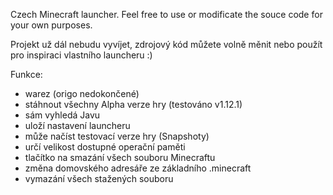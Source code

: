 Czech Minecraft launcher. Feel free to use or modificate the souce code for your own purposes.

Projekt už dál nebudu vyvíjet, zdrojový kód můžete volně měnit nebo použít pro inspiraci vlastního launcheru :)

Funkce:
- warez (origo nedokončené)
- stáhnout všechny Alpha verze hry (testováno v1.12.1)
- sám vyhledá Javu
- uloží nastavení launcheru
- může načíst testovací verze hry (Snapshoty)
- určí velikost dostupné operační paměti
- tlačítko na smazání všech souboru Minecraftu
- změna domovského adresáře ze základního .minecraft
- vymazání všech stažených souboru
